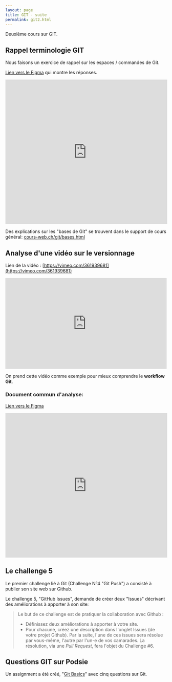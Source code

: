 ```yaml
---
layout: page
title: GIT - suite
permalink: git2.html
---
```


Deuxième cours sur GIT.

## Rappel terminologie GIT

Nous faisons un exercice de rappel sur les espaces / commandes de Git. 

[Lien vers le Figma](https://www.figma.com/file/RNXMGIL9UQL1dDFnXOQgK7/Terminologie-Git-%5BID401%5D?node-id=0%3A1) qui montre les réponses.

<iframe style="border: 1px solid rgba(0, 0, 0, 0.1);" width="100%" height="450" src="https://www.figma.com/embed?embed_host=share&url=https%3A%2F%2Fwww.figma.com%2Ffile%2FRNXMGIL9UQL1dDFnXOQgK7%2FTerminologie-Git-%255BID401%255D%3Fnode-id%3D0%253A1" allowfullscreen></iframe>

Des explications sur les "bases de Git" se trouvent dans le support de cours général: [cours-web.ch/git/bases.html](https://cours-web.ch/git/bases.html)

## Analyse d'une vidéo sur le versionnage

Lien de la vidéo : [https://vimeo.com/361939681](https://vimeo.com/361939681)

<iframe src="https://player.vimeo.com/video/361939681?h=d0c11df660&color=ff5c50&title=0&byline=0&portrait=0" width="100%" style="aspect-ratio: 16/9" frameborder="0" allow="autoplay; fullscreen; picture-in-picture" allowfullscreen></iframe>

On prend cette vidéo comme exemple pour mieux comprendre le **workflow Git**.

### Document commun d'analyse:

[Lien vers le Figma](https://www.figma.com/file/6iSSAiJJSwauTaTbihqDJx/Git-%E2%80%93-Analyse-Vid%C3%A9o-%5BID401%5D)

<iframe style="border: 1px solid rgba(0, 0, 0, 0.1);" width="100%" height="450" src="https://www.figma.com/embed?embed_host=share&url=https%3A%2F%2Fwww.figma.com%2Ffile%2F6iSSAiJJSwauTaTbihqDJx%2FGit-%25E2%2580%2593-Analyse-Vid%25C3%25A9o-%255BID401%255D" allowfullscreen></iframe>

## Le challenge 5

Le premier challenge lié à Git (Challenge N°4 "Git Push") a consisté à publier son site web sur Github.

Le challenge 5, "GitHub Issues", demande de créer deux "Issues" décrivant des améliorations à apporter à son site:

> Le but de ce challenge est de pratiquer la collaboration avec Github :
> - Définissez deux améliorations à apporter à votre site.
> - Pour chacune, créez une description dans l'onglet Issues (de votre projet Github).
> Par la suite, l'une de ces issues sera résolue par vous-même, l'autre par l'un-e de vos camarades.
> La résolution, via une *Pull Request*, fera l'objet du Challenge #6.

## Questions GIT sur Podsie

Un assignment a été créé, "[Git Basics](https://student.podsie.org/assignments/4673)" avec cinq questions sur Git.

